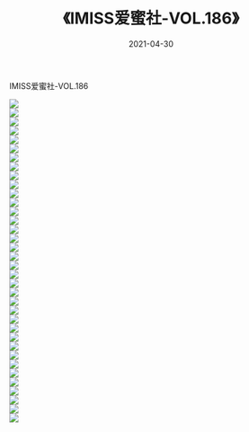 ﻿---
layout: post
title:  《IMISS爱蜜社-VOL.186》
date:   2021-04-30
img: http://img.660000.xyz/Sharelink/网络美图/2021/IMISS爱蜜社-VOL.186/000.jpg
categories: [美女, 清纯, 唯美]
---

IMISS爱蜜社-VOL.186

  ![](http://img.660000.xyz/Sharelink/网络美图/2021/IMISS爱蜜社-VOL.186/001.jpg) <br> ![](http://img.660000.xyz/Sharelink/网络美图/2021/IMISS爱蜜社-VOL.186/002.jpg) <br> ![](http://img.660000.xyz/Sharelink/网络美图/2021/IMISS爱蜜社-VOL.186/003.jpg) <br> ![](http://img.660000.xyz/Sharelink/网络美图/2021/IMISS爱蜜社-VOL.186/004.jpg) <br> ![](http://img.660000.xyz/Sharelink/网络美图/2021/IMISS爱蜜社-VOL.186/005.jpg) <br> ![](http://img.660000.xyz/Sharelink/网络美图/2021/IMISS爱蜜社-VOL.186/006.jpg) <br> ![](http://img.660000.xyz/Sharelink/网络美图/2021/IMISS爱蜜社-VOL.186/007.jpg) <br> ![](http://img.660000.xyz/Sharelink/网络美图/2021/IMISS爱蜜社-VOL.186/008.jpg) <br> ![](http://img.660000.xyz/Sharelink/网络美图/2021/IMISS爱蜜社-VOL.186/009.jpg) <br> ![](http://img.660000.xyz/Sharelink/网络美图/2021/IMISS爱蜜社-VOL.186/010.jpg) <br> ![](http://img.660000.xyz/Sharelink/网络美图/2021/IMISS爱蜜社-VOL.186/011.jpg) <br> ![](http://img.660000.xyz/Sharelink/网络美图/2021/IMISS爱蜜社-VOL.186/012.jpg) <br> ![](http://img.660000.xyz/Sharelink/网络美图/2021/IMISS爱蜜社-VOL.186/013.jpg) <br> ![](http://img.660000.xyz/Sharelink/网络美图/2021/IMISS爱蜜社-VOL.186/014.jpg) <br> ![](http://img.660000.xyz/Sharelink/网络美图/2021/IMISS爱蜜社-VOL.186/015.jpg) <br> ![](http://img.660000.xyz/Sharelink/网络美图/2021/IMISS爱蜜社-VOL.186/016.jpg) <br> ![](http://img.660000.xyz/Sharelink/网络美图/2021/IMISS爱蜜社-VOL.186/017.jpg) <br> ![](http://img.660000.xyz/Sharelink/网络美图/2021/IMISS爱蜜社-VOL.186/018.jpg) <br> ![](http://img.660000.xyz/Sharelink/网络美图/2021/IMISS爱蜜社-VOL.186/019.jpg) <br> ![](http://img.660000.xyz/Sharelink/网络美图/2021/IMISS爱蜜社-VOL.186/020.jpg) <br> ![](http://img.660000.xyz/Sharelink/网络美图/2021/IMISS爱蜜社-VOL.186/021.jpg) <br> ![](http://img.660000.xyz/Sharelink/网络美图/2021/IMISS爱蜜社-VOL.186/022.jpg) <br> ![](http://img.660000.xyz/Sharelink/网络美图/2021/IMISS爱蜜社-VOL.186/023.jpg) <br> ![](http://img.660000.xyz/Sharelink/网络美图/2021/IMISS爱蜜社-VOL.186/024.jpg) <br> ![](http://img.660000.xyz/Sharelink/网络美图/2021/IMISS爱蜜社-VOL.186/025.jpg) <br> ![](http://img.660000.xyz/Sharelink/网络美图/2021/IMISS爱蜜社-VOL.186/026.jpg) <br> ![](http://img.660000.xyz/Sharelink/网络美图/2021/IMISS爱蜜社-VOL.186/027.jpg) <br> ![](http://img.660000.xyz/Sharelink/网络美图/2021/IMISS爱蜜社-VOL.186/028.jpg) <br> ![](http://img.660000.xyz/Sharelink/网络美图/2021/IMISS爱蜜社-VOL.186/029.jpg) <br> ![](http://img.660000.xyz/Sharelink/网络美图/2021/IMISS爱蜜社-VOL.186/030.jpg) <br> ![](http://img.660000.xyz/Sharelink/网络美图/2021/IMISS爱蜜社-VOL.186/031.jpg) <br> ![](http://img.660000.xyz/Sharelink/网络美图/2021/IMISS爱蜜社-VOL.186/032.jpg) <br> ![](http://img.660000.xyz/Sharelink/网络美图/2021/IMISS爱蜜社-VOL.186/033.jpg) <br> ![](http://img.660000.xyz/Sharelink/网络美图/2021/IMISS爱蜜社-VOL.186/034.jpg) <br> ![](http://img.660000.xyz/Sharelink/网络美图/2021/IMISS爱蜜社-VOL.186/035.jpg) <br> ![](http://img.660000.xyz/Sharelink/网络美图/2021/IMISS爱蜜社-VOL.186/036.jpg) <br>